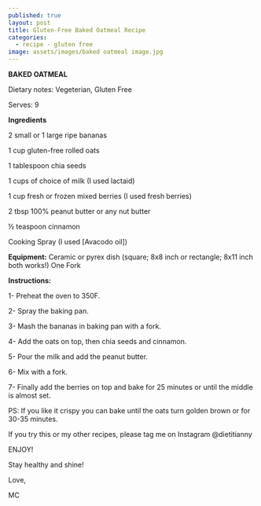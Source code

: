 ```yaml
---
published: true
layout: post
title: Gluten-Free Baked Oatmeal Recipe
categories:
  - recipe - gluten free
image: assets/images/baked oatmeal image.jpg
---
```


**BAKED OATMEAL**

Dietary notes: Vegeterian, Gluten Free

Serves: 9 

**Ingredients**
 
2 small or 1 large ripe bananas

1 cup gluten-free rolled oats 

1 tablespoon chia seeds

1 cups of choice of milk (I used lactaid)

1 cup fresh or frozen mixed berries (I used fresh berries)

2 tbsp 100% peanut butter or any nut butter

½ teaspoon cinnamon

Cooking Spray (I used [Avacodo oil])
 
**Equipment:**
Ceramic or pyrex dish (square; 8x8 inch or rectangle; 8x11 inch both works!)
One Fork
 
**Instructions:**

1- Preheat the oven to 350F.

2- Spray the baking pan.

3- Mash the bananas in baking pan with a fork. 

4- Add the oats on top, then chia seeds and cinnamon.

5- Pour the milk and add the peanut butter.

6- Mix with a fork.

7- Finally add the berries on top and bake for 25 minutes or until the middle is almost set.

PS: If you like it crispy you can bake until the oats turn golden brown or for 30-35 minutes. 

If you try this or my other recipes, please tag me on Instagram @dietitianny 

ENJOY! 

Stay healthy and shine!

Love,

MC

